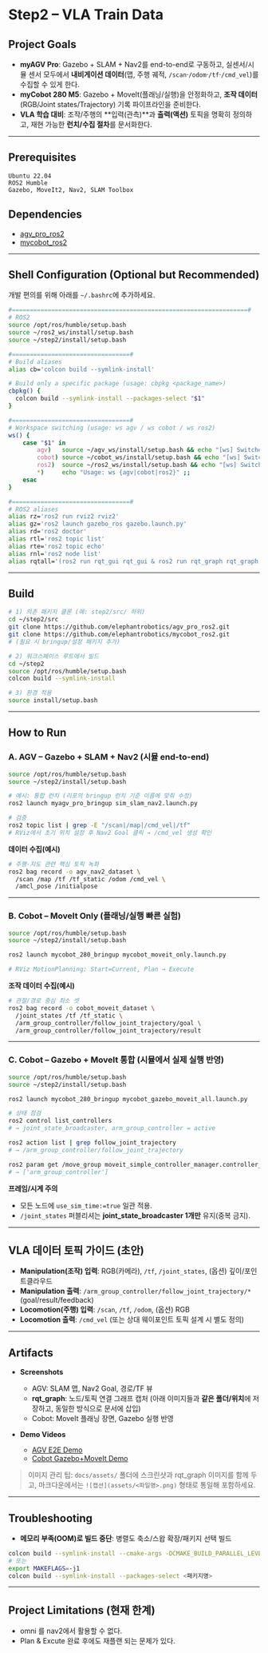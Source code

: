 # Step2 – VLA Train Data

## Project Goals

* **myAGV Pro**: Gazebo + SLAM + Nav2를 end-to-end로 구동하고, 실센서/시뮬 센서 모두에서 **내비게이션 데이터**(맵, 주행 궤적, `/scan`·`/odom`·`/tf`·`/cmd_vel`)를 수집할 수 있게 한다.
* **myCobot 280 M5**: Gazebo + MoveIt(플래닝/실행)을 안정화하고, **조작 데이터**(RGB/Joint states/Trajectory) 기록 파이프라인을 준비한다.
* **VLA 학습 대비**: 조작/주행의 \*\*입력(관측)\*\*과 **출력(액션)** 토픽을 명확히 정의하고, 재현 가능한 **런치/수집 절차**를 문서화한다.

---

## Prerequisites

```
Ubuntu 22.04
ROS2 Humble
Gazebo, MoveIt2, Nav2, SLAM Toolbox
```

## Dependencies

* [agv\_pro\_ros2](https://github.com/elephantrobotics/agv_pro_ros2.git)
* [mycobot\_ros2](https://github.com/elephantrobotics/mycobot_ros2.git)

---

## Shell Configuration (Optional but Recommended)

개발 편의를 위해 아래를 `~/.bashrc`에 추가하세요.

```bash
#==================================================================#
# ROS2
source /opt/ros/humble/setup.bash
source ~/ros2_ws/install/setup.bash
source ~/step2/install/setup.bash

#=================================#
# Build aliases
alias cb='colcon build --symlink-install'

# Build only a specific package (usage: cbpkg <package_name>)
cbpkg() {
  colcon build --symlink-install --packages-select "$1"
}

#=================================#
# Workspace switching (usage: ws agv / ws cobot / ws ros2)
ws() {
    case "$1" in
        agv)   source ~/agv_ws/install/setup.bash && echo "[ws] Switched to agv_ws"   ;;
        cobot) source ~/cobot_ws/install/setup.bash && echo "[ws] Switched to cobot_ws" ;;
        ros2)  source ~/ros2_ws/install/setup.bash && echo "[ws] Switched to ros2_ws"  ;;
        *)     echo "Usage: ws {agv|cobot|ros2}" ;;
    esac
}

#=================================#
# ROS2 aliases
alias rz='ros2 run rviz2 rviz2'
alias gz='ros2 launch gazebo_ros gazebo.launch.py'
alias rd='ros2 doctor'
alias rtl='ros2 topic list'
alias rte='ros2 topic echo'
alias rnl='ros2 node list'
alias rqtall='(ros2 run rqt_gui rqt_gui & ros2 run rqt_graph rqt_graph &)'
```

---

## Build

```bash
# 1) 의존 패키지 클론 (예: step2/src/ 하위)
cd ~/step2/src
git clone https://github.com/elephantrobotics/agv_pro_ros2.git
git clone https://github.com/elephantrobotics/mycobot_ros2.git
# (필요 시 bringup/설정 패키지 추가)

# 2) 워크스페이스 루트에서 빌드
cd ~/step2
source /opt/ros/humble/setup.bash
colcon build --symlink-install

# 3) 환경 적용
source install/setup.bash
```

---

## How to Run

### A. AGV – Gazebo + SLAM + Nav2 (시뮬 end-to-end)

```bash
source /opt/ros/humble/setup.bash
source ~/step2/install/setup.bash

# 예시: 통합 런치 (리포의 bringup 런치 기준 이름에 맞춰 수정)
ros2 launch myagv_pro_bringup sim_slam_nav2.launch.py

# 검증
ros2 topic list | grep -E "/scan|/map|/cmd_vel|/tf"
# RViz에서 초기 위치 설정 후 Nav2 Goal 클릭 → /cmd_vel 생성 확인
```

**데이터 수집(예시)**

```bash
# 주행·지도 관련 핵심 토픽 녹화
ros2 bag record -o agv_nav2_dataset \
  /scan /map /tf /tf_static /odom /cmd_vel \
  /amcl_pose /initialpose
```

---

### B. Cobot – MoveIt Only (플래닝/실행 빠른 실험)

```bash
source /opt/ros/humble/setup.bash
source ~/step2/install/setup.bash

ros2 launch mycobot_280_bringup mycobot_moveit_only.launch.py

# RViz MotionPlanning: Start=Current, Plan → Execute
```

**조작 데이터 수집(예시)**

```bash
# 관절/경로 중심 최소 셋
ros2 bag record -o cobot_moveit_dataset \
  /joint_states /tf /tf_static \
  /arm_group_controller/follow_joint_trajectory/goal \
  /arm_group_controller/follow_joint_trajectory/result
```

---

### C. Cobot – Gazebo + MoveIt 통합 (시뮬에서 실제 실행 반영)

```bash
source /opt/ros/humble/setup.bash
source ~/step2/install/setup.bash

ros2 launch mycobot_280_bringup mycobot_gazebo_moveit_all.launch.py

# 상태 점검
ros2 control list_controllers
# → joint_state_broadcaster, arm_group_controller = active

ros2 action list | grep follow_joint_trajectory
# → /arm_group_controller/follow_joint_trajectory

ros2 param get /move_group moveit_simple_controller_manager.controller_names
# → ['arm_group_controller']
```

**프레임/시계 주의**

* 모든 노드에 `use_sim_time:=true` 일관 적용.
* `/joint_states` 퍼블리셔는 **joint\_state\_broadcaster 1개만** 유지(중복 금지).

---

## VLA 데이터 토픽 가이드 (초안)

* **Manipulation(조작) 입력**: RGB(카메라), `/tf`, `/joint_states`, (옵션) 깊이/포인트클라우드
* **Manipulation 출력**: `/arm_group_controller/follow_joint_trajectory/*`(goal/result/feedback)
* **Locomotion(주행) 입력**: `/scan`, `/tf`, `/odom`, (옵션) RGB
* **Locomotion 출력**: `/cmd_vel` (또는 상대 웨이포인트 토픽 설계 시 별도 정의)

---

## Artifacts

* **Screenshots**

  * AGV: SLAM 맵, Nav2 Goal, 경로/TF 뷰
  * **rqt\_graph**: 노드/토픽 연결 그래프 캡처 (아래 이미지들과 **같은 폴더/위치**에 저장하고, 동일한 방식으로 문서에 삽입)
  * Cobot: MoveIt 플래닝 장면, Gazebo 실행 반영

* **Demo Videos**

  * [AGV E2E Demo](#)
  * [Cobot Gazebo+MoveIt Demo](#)

> 이미지 관리 팁: `docs/assets/` 폴더에 스크린샷과 rqt\_graph 이미지를 함께 두고, 마크다운에서는 `![캡션](assets/<파일명>.png)` 형태로 통일해 포함하세요.

---

## Troubleshooting

* **메모리 부족(OOM)로 빌드 중단**: 병렬도 축소/스왑 확장/패키지 선택 빌드

```bash
colcon build --symlink-install --cmake-args -DCMAKE_BUILD_PARALLEL_LEVEL=1
# 또는
export MAKEFLAGS=-j1
colcon build --symlink-install --packages-select <패키지명>
```

---

## Project Limitations (현재 한계)

* omni 를 nav2에서 활용할 수 없다.
* Plan & Excute 완료 후에도 재플랜 되는 문제가 있다.
